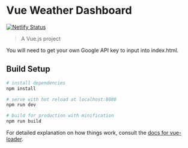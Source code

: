 # Vue Weather Dashboard
[![Netlify Status](https://api.netlify.com/api/v1/badges/f8f9daeb-91e8-4dc6-8aed-59845616fc3d/deploy-status)](https://app.netlify.com/sites/quirky-ptolemy-bd51f4/deploys)
> A Vue.js project

You will need to get your own Google API key to input into index.html.

## Build Setup

``` bash
# install dependencies
npm install

# serve with hot reload at localhost:8080
npm run dev

# build for production with minification
npm run build
```

For detailed explanation on how things work, consult the [docs for vue-loader](http://vuejs.github.io/vue-loader).
